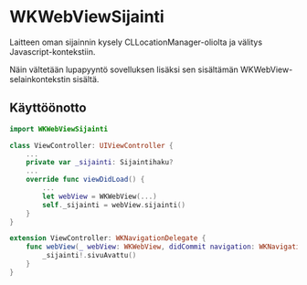 # WKWebViewSijainti

Laitteen oman sijainnin kysely CLLocationManager-oliolta ja välitys Javascript-kontekstiin.

Näin vältetään lupapyyntö sovelluksen lisäksi sen sisältämän WKWebView-selainkontekstin sisältä.

## Käyttöönotto

```swift
import WKWebViewSijainti

class ViewController: UIViewController {
    ...
    private var _sijainti: Sijaintihaku?
    ...
    override func viewDidLoad() {
        ...
        let webView = WKWebView(...)
        self._sijainti = webView.sijainti()
    }
}

extension ViewController: WKNavigationDelegate {
    func webView(_ webView: WKWebView, didCommit navigation: WKNavigation!) {
        _sijainti!.sivuAvattu()
    }
}
```
